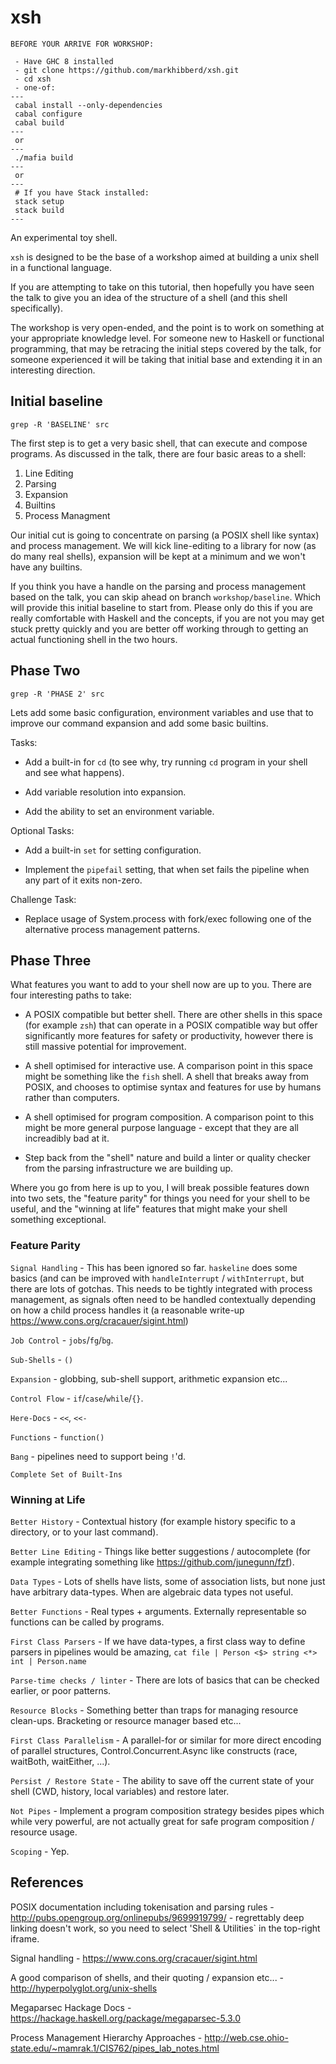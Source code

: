 xsh
===

```
BEFORE YOUR ARRIVE FOR WORKSHOP:

 - Have GHC 8 installed
 - git clone https://github.com/markhibberd/xsh.git
 - cd xsh
 - one-of:
---
 cabal install --only-dependencies
 cabal configure
 cabal build
---
 or
---
 ./mafia build
---
 or
---
 # If you have Stack installed:
 stack setup
 stack build
---
```

An experimental toy shell.

`xsh` is designed to be the base of a workshop aimed at building a
unix shell in a functional language.

If you are attempting to take on this tutorial, then hopefully you
have seen the talk to give you an idea of the structure of a shell
(and this shell specifically).

The workshop is very open-ended, and the point is to work on something
at your appropriate knowledge level. For someone new to Haskell or
functional programming, that may be retracing the initial steps
covered by the talk, for someone experienced it will be taking that
initial base and extending it in an interesting direction.


Initial baseline
----------------

```
grep -R 'BASELINE' src
```

The first step is to get a very basic shell, that can execute and
compose programs. As discussed in the talk, there are four basic areas
to a shell:

 1. Line Editing
 2. Parsing
 3. Expansion
 4. Builtins
 5. Process Managment

Our initial cut is going to concentrate on parsing (a POSIX shell like
syntax) and process management. We will kick line-editing to a
library for now (as do many real shells), expansion will be kept at a
minimum and we won't have any builtins.

If you think you have a handle on the parsing and process management based
on the talk, you can skip ahead on branch `workshop/baseline`. Which will
provide this initial baseline to start from. Please only do this if you
are really comfortable with Haskell and the concepts, if you are not you
may get stuck pretty quickly and you are better off working through to
getting an actual functioning shell in the two hours.

Phase Two
---------

```
grep -R 'PHASE 2' src
```

Lets add some basic configuration, environment variables and use that
to improve our command expansion and add some basic builtins.

Tasks:

 - Add a built-in for `cd` (to see why, try running `cd` program in
   your shell and see what happens).

 - Add variable resolution into expansion.

 - Add the ability to set an environment variable.

Optional Tasks:

 - Add a built-in `set` for setting configuration.

 - Implement the `pipefail` setting, that when set fails the pipeline
   when any part of it exits non-zero.

Challenge Task:

 - Replace usage of System.process with fork/exec following one of the
   alternative process management patterns.

Phase Three
-----------

What features you want to add to your shell now are up to you. There are
four interesting paths to take:

 - A POSIX compatible but better shell. There are other shells in this
   space (for example `zsh`) that can operate in a POSIX compatible
   way but offer significantly more features for safety or
   productivity, however there is still massive potential for
   improvement.

 - A shell optimised for interactive use. A comparison point in this
   space might be something like the `fish` shell. A shell that breaks
   away from POSIX, and chooses to optimise syntax and features for
   use by humans rather than computers.

 - A shell optimised for program composition. A comparison point to
   this might be more general purpose language - except that they are
   all increadibly bad at it.

 - Step back from the "shell" nature and build a linter or quality
   checker from the parsing infrastructure we are building up.

Where you go from here is up to you, I will break possible features
down into two sets, the "feature parity" for things you need for your
shell to be useful, and the "winning at life" features that might make
your shell something exceptional.

### Feature Parity

`Signal Handling` - This has been ignored so far. `haskeline` does
some basics (and can be improved with `handleInterrupt` /
`withInterrupt`, but there are lots of gotchas. This needs to be
tightly integrated with process management, as signals often need to
be handled contextually depending on how a child process handles it
(a reasonable write-up https://www.cons.org/cracauer/sigint.html)

`Job Control` - `jobs`/`fg`/`bg`.

`Sub-Shells` - `()`

`Expansion` - globbing, sub-shell support, arithmetic expansion etc...

`Control Flow` - `if`/`case`/`while`/`{}`.

`Here-Docs` - `<<`, `<<-`

`Functions` - `function()`

`Bang` - pipelines need to support being `!`'d.

`Complete Set of Built-Ins`


### Winning at Life

`Better History` - Contextual history (for example history specific to a
directory, or to your last command).

`Better Line Editing` - Things like better suggestions / autocomplete (for
example integrating something like https://github.com/junegunn/fzf).

`Data Types` - Lots of shells have lists, some of association lists,
but none just have arbitrary data-types. When are algebraic data types
not useful.

`Better Functions` - Real types + arguments.  Externally representable
so functions can be called by programs.

`First Class Parsers` - If we have data-types, a first class way to
define parsers in pipelines would be amazing, `cat file | Person <$>
string <*> int | Person.name`

`Parse-time checks / linter` - There are lots of basics that can be
checked earlier, or poor patterns.

`Resource Blocks` - Something better than traps for managing resource
clean-ups. Bracketing or resource manager based etc...

`First Class Parallelism` - A parallel-for or similar for more direct
encoding of parallel structures, Control.Concurrent.Async like constructs
(race, waitBoth, waitEither, ...).

`Persist / Restore State` - The ability to save off the current state
of your shell (CWD, history, local variables) and restore later.

`Not Pipes` - Implement a program composition strategy besides pipes
which while very powerful, are not actually great for safe program
composition / resource usage.

`Scoping` - Yep.


References
----------

POSIX documentation including tokenisation and parsing rules -
http://pubs.opengroup.org/onlinepubs/9699919799/ - regrettably deep
linking doesn't work, so you need to select 'Shell & Utilities` in the
top-right iframe.

Signal handling - https://www.cons.org/cracauer/sigint.html

A good comparison of shells, and their quoting / expansion etc... -
http://hyperpolyglot.org/unix-shells

Megaparsec Hackage Docs - https://hackage.haskell.org/package/megaparsec-5.3.0

Process Management Hierarchy Approaches - http://web.cse.ohio-state.edu/~mamrak.1/CIS762/pipes_lab_notes.html
